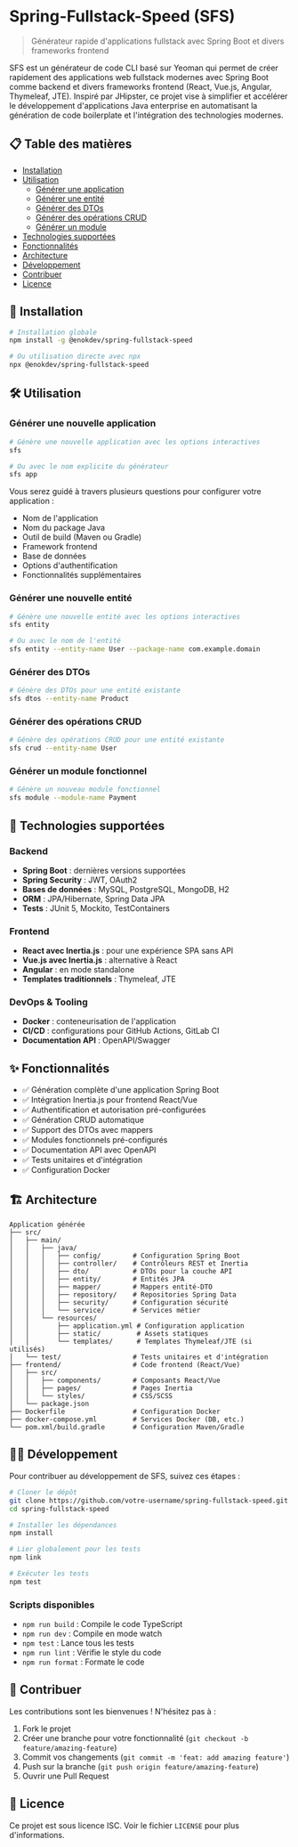 # Spring-Fullstack-Speed (SFS)

> Générateur rapide d'applications fullstack avec Spring Boot et divers frameworks frontend

SFS est un générateur de code CLI basé sur Yeoman qui permet de créer rapidement des applications web fullstack modernes avec Spring Boot comme backend et divers frameworks frontend (React, Vue.js, Angular, Thymeleaf, JTE). Inspiré par JHipster, ce projet vise à simplifier et accélérer le développement d'applications Java enterprise en automatisant la génération de code boilerplate et l'intégration des technologies modernes.

## 📋 Table des matières

- [Installation](#installation)
- [Utilisation](#utilisation)
  - [Générer une application](#générer-une-nouvelle-application)
  - [Générer une entité](#générer-une-nouvelle-entité)
  - [Générer des DTOs](#générer-des-dtos)
  - [Générer des opérations CRUD](#générer-des-opérations-crud)
  - [Générer un module](#générer-un-module-fonctionnel)
- [Technologies supportées](#technologies-supportées)
- [Fonctionnalités](#fonctionnalités)
- [Architecture](#architecture)
- [Développement](#développement)
- [Contribuer](#contribuer)
- [Licence](#licence)

## 🚀 Installation

```bash
# Installation globale
npm install -g @enokdev/spring-fullstack-speed

# Ou utilisation directe avec npx
npx @enokdev/spring-fullstack-speed
```

## 🛠️ Utilisation

### Générer une nouvelle application

```bash
# Génère une nouvelle application avec les options interactives
sfs

# Ou avec le nom explicite du générateur
sfs app
```

Vous serez guidé à travers plusieurs questions pour configurer votre application :
- Nom de l'application
- Nom du package Java
- Outil de build (Maven ou Gradle)
- Framework frontend
- Base de données
- Options d'authentification
- Fonctionnalités supplémentaires

### Générer une nouvelle entité

```bash
# Génère une nouvelle entité avec les options interactives
sfs entity

# Ou avec le nom de l'entité
sfs entity --entity-name User --package-name com.example.domain
```

### Générer des DTOs

```bash
# Génère des DTOs pour une entité existante
sfs dtos --entity-name Product
```

### Générer des opérations CRUD

```bash
# Génère des opérations CRUD pour une entité existante
sfs crud --entity-name User
```

### Générer un module fonctionnel

```bash
# Génère un nouveau module fonctionnel
sfs module --module-name Payment
```

## 🔧 Technologies supportées

### Backend
- **Spring Boot** : dernières versions supportées
- **Spring Security** : JWT, OAuth2
- **Bases de données** : MySQL, PostgreSQL, MongoDB, H2
- **ORM** : JPA/Hibernate, Spring Data JPA
- **Tests** : JUnit 5, Mockito, TestContainers

### Frontend
- **React avec Inertia.js** : pour une expérience SPA sans API
- **Vue.js avec Inertia.js** : alternative à React
- **Angular** : en mode standalone
- **Templates traditionnels** : Thymeleaf, JTE

### DevOps & Tooling
- **Docker** : conteneurisation de l'application
- **CI/CD** : configurations pour GitHub Actions, GitLab CI
- **Documentation API** : OpenAPI/Swagger

## ✨ Fonctionnalités

- ✅ Génération complète d'une application Spring Boot
- ✅ Intégration Inertia.js pour frontend React/Vue
- ✅ Authentification et autorisation pré-configurées
- ✅ Génération CRUD automatique
- ✅ Support des DTOs avec mappers
- ✅ Modules fonctionnels pré-configurés
- ✅ Documentation API avec OpenAPI
- ✅ Tests unitaires et d'intégration
- ✅ Configuration Docker

## 🏗️ Architecture

```
Application générée
├── src/
│   ├── main/
│   │   ├── java/
│   │   │   ├── config/        # Configuration Spring Boot
│   │   │   ├── controller/    # Contrôleurs REST et Inertia
│   │   │   ├── dto/           # DTOs pour la couche API
│   │   │   ├── entity/        # Entités JPA
│   │   │   ├── mapper/        # Mappers entité-DTO
│   │   │   ├── repository/    # Repositories Spring Data
│   │   │   ├── security/      # Configuration sécurité
│   │   │   └── service/       # Services métier
│   │   └── resources/
│   │       ├── application.yml # Configuration application
│   │       ├── static/         # Assets statiques
│   │       └── templates/      # Templates Thymeleaf/JTE (si utilisés)
│   └── test/                  # Tests unitaires et d'intégration
├── frontend/                  # Code frontend (React/Vue)
│   ├── src/
│   │   ├── components/        # Composants React/Vue
│   │   ├── pages/             # Pages Inertia
│   │   └── styles/            # CSS/SCSS
│   └── package.json
├── Dockerfile                 # Configuration Docker
├── docker-compose.yml         # Services Docker (DB, etc.)
└── pom.xml/build.gradle       # Configuration Maven/Gradle
```

## 👨‍💻 Développement

Pour contribuer au développement de SFS, suivez ces étapes :

```bash
# Cloner le dépôt
git clone https://github.com/votre-username/spring-fullstack-speed.git
cd spring-fullstack-speed

# Installer les dépendances
npm install

# Lier globalement pour les tests
npm link

# Exécuter les tests
npm test
```

### Scripts disponibles

- `npm run build` : Compile le code TypeScript
- `npm run dev` : Compile en mode watch
- `npm test` : Lance tous les tests
- `npm run lint` : Vérifie le style du code
- `npm run format` : Formate le code

## 🤝 Contribuer

Les contributions sont les bienvenues ! N'hésitez pas à :

1. Fork le projet
2. Créer une branche pour votre fonctionnalité (`git checkout -b feature/amazing-feature`)
3. Commit vos changements (`git commit -m 'feat: add amazing feature'`)
4. Push sur la branche (`git push origin feature/amazing-feature`)
5. Ouvrir une Pull Request

## 📄 Licence

Ce projet est sous licence ISC. Voir le fichier `LICENSE` pour plus d'informations.
